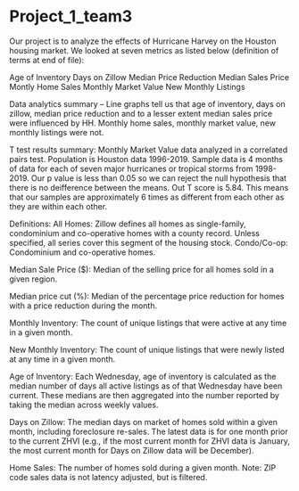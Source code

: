 # Project_1_team3

Our project is to analyze the effects of Hurricane Harvey on the Houston housing market. We looked at seven metrics as listed below (definition of terms at end of file):

Age of Inventory Days on Zillow Median Price Reduction Median Sales Price Montly Home Sales Monthly Market Value New Monthly Listings

Data analytics summary – Line graphs tell us that age of inventory, days on zillow, median price reduction and to a lesser extent median sales price were influenced by HH. Monthly home sales, monthly market value, new monthly listings were not.

T test results summary: Monthly Market Value data analyzed in a correlated pairs test. Population is Houston data 1996-2019. Sample data is 4 months of data for each of seven major hurricanes or tropical storms from 1998-2019. Our p value is less than 0.05 so we can reject the null hypothesis that there is no deifference between the means. Out T score is 5.84. This means that our samples are approximately 6 times as different from each other as they are within each other.

Definitions: All Homes: Zillow defines all homes as single-family, condominium and co-operative homes with a county record. Unless specified, all series cover this segment of the housing stock. Condo/Co-op: Condominium and co-operative homes.

Median Sale Price ($): Median of the selling price for all homes sold in a given region.

Median price cut (%): Median of the percentage price reduction for homes with a price reduction during the month.

Monthly Inventory: The count of unique listings that were active at any time in a given month.

New Monthly Inventory: The count of unique listings that were newly listed at any time in a given month.

Age of Inventory: Each Wednesday, age of inventory is calculated as the median number of days all active listings as of that Wednesday have been current. These medians are then aggregated into the number reported by taking the median across weekly values.

Days on Zillow: The median days on market of homes sold within a given month, including foreclosure re-sales. The latest data is for one month prior to the current ZHVI (e.g., if the most current month for ZHVI data is January, the most current month for Days on Zillow data will be December).

Home Sales: The number of homes sold during a given month. Note: ZIP code sales data is not latency adjusted, but is filtered.
